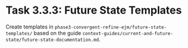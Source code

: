 # Task 3.3.3: Future State Templates

Create templates in `phase3-convergent-refine-ejm/future-state-templates/` based on the guide `context-guides/current-and-future-state/future-state-documentation.md`.